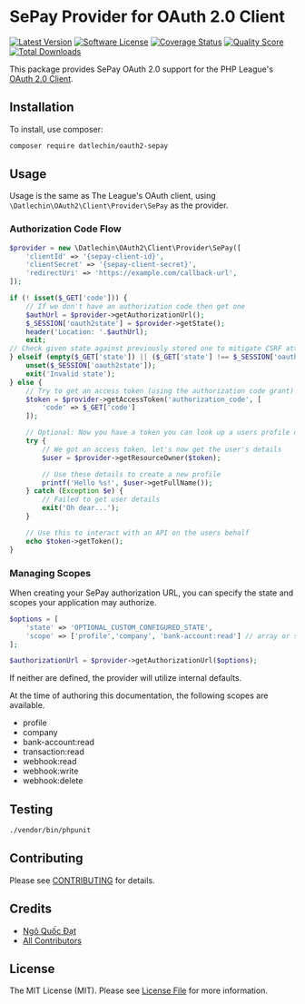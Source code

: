 # SePay Provider for OAuth 2.0 Client
[![Latest Version](https://img.shields.io/github/release/datlechin/oauth2-sepay.svg?style=flat-square)](https://github.com/datlechin/oauth2-sepay/releases)
[![Software License](https://img.shields.io/badge/license-MIT-brightgreen.svg?style=flat-square)](LICENSE.md)
[![Coverage Status](https://img.shields.io/scrutinizer/coverage/g/datlechin/oauth2-sepay.svg?style=flat-square)](https://scrutinizer-ci.com/g/datlechin/oauth2-sepay/code-structure)
[![Quality Score](https://img.shields.io/scrutinizer/g/datlechin/oauth2-sepay.svg?style=flat-square)](https://scrutinizer-ci.com/g/datlechin/oauth2-sepay)
[![Total Downloads](https://img.shields.io/packagist/dt/datlechin/oauth2-sepay.svg?style=flat-square)](https://packagist.org/packages/league/oauth2-github)

This package provides SePay OAuth 2.0 support for the PHP League's [OAuth 2.0 Client](https://github.com/thephpleague/oauth2-client).

## Installation

To install, use composer:

```bash
composer require datlechin/oauth2-sepay
```

## Usage

Usage is the same as The League's OAuth client, using `\Datlechin\OAuth2\Client\Provider\SePay` as the provider.

### Authorization Code Flow

```php
$provider = new \Datlechin\OAuth2\Client\Provider\SePay([
    'clientId' => '{sepay-client-id}',
    'clientSecret' => '{sepay-client-secret}',
    'redirectUri' => 'https://example.com/callback-url',
]);

if (! isset($_GET['code'])) {
    // If we don't have an authorization code then get one
    $authUrl = $provider->getAuthorizationUrl();
    $_SESSION['oauth2state'] = $provider->getState();
    header('Location: '.$authUrl);
    exit;
// Check given state against previously stored one to mitigate CSRF attack
} elseif (empty($_GET['state']) || ($_GET['state'] !== $_SESSION['oauth2state'])) {
    unset($_SESSION['oauth2state']);
    exit('Invalid state');
} else {
    // Try to get an access token (using the authorization code grant)
    $token = $provider->getAccessToken('authorization_code', [
        'code' => $_GET['code']
    ]);

    // Optional: Now you have a token you can look up a users profile data
    try {
        // We got an access token, let's now get the user's details
        $user = $provider->getResourceOwner($token);

        // Use these details to create a new profile
        printf('Hello %s!', $user->getFullName());
    } catch (Exception $e) {
        // Failed to get user details
        exit('Oh dear...');
    }

    // Use this to interact with an API on the users behalf
    echo $token->getToken();
}
```

### Managing Scopes

When creating your SePay authorization URL, you can specify the state and scopes your application may authorize.

```php
$options = [
    'state' => 'OPTIONAL_CUSTOM_CONFIGURED_STATE',
    'scope' => ['profile','company', 'bank-account:read'] // array or string; at least 'profile' is required
];

$authorizationUrl = $provider->getAuthorizationUrl($options);
```

If neither are defined, the provider will utilize internal defaults.

At the time of authoring this documentation, the following scopes are available.

- profile
- company
- bank-account:read
- transaction:read
- webhook:read
- webhook:write
- webhook:delete

## Testing

```bash
./vendor/bin/phpunit
```

## Contributing

Please see [CONTRIBUTING](https://github.com/datlechin/oauth2-sepay/blob/main/CONTRIBUTING.md) for details.

## Credits

- [Ngô Quốc Đạt](https://github.com/datlechin)
- [All Contributors](https://github.com/datlechin/oauth2-sepay/contributors)

## License

The MIT License (MIT). Please see [License File](https://github.com/datlechin/oauth2-sepay/blob/main/LICENSE) for more information.
